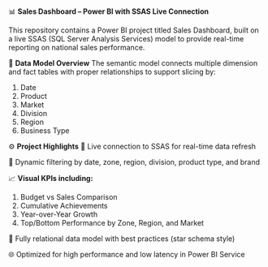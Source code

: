 📊 **Sales Dashboard – Power BI with SSAS Live Connection**

This repository contains a Power BI project titled Sales Dashboard, built on a live SSAS (SQL Server Analysis Services) model to provide real-time reporting on national sales performance.


🧩 **Data Model Overview**
The semantic model connects multiple dimension and fact tables with proper relationships to support slicing by:

1. Date
2. Product
3. Market
4. Division
5. Region
6. Business Type


⚙️ **Project Highlights**
🔗 Live connection to SSAS for real-time data refresh

📅 Dynamic filtering by date, zone, region, division, product type, and brand

📈 **Visual KPIs including:**

1. Budget vs Sales Comparison
2. Cumulative Achievements
3. Year-over-Year Growth
4. Top/Bottom Performance by Zone, Region, and Market

📐 Fully relational data model with best practices (star schema style)

🌐 Optimized for high performance and low latency in Power BI Service 
